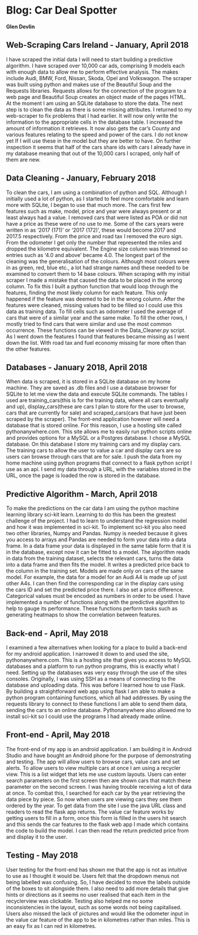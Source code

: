 # Blog: Car Deal Spotter

**Glen Devlin**

## Web-Scraping Cars Ireland - January, April 2018
I have scraped the initial data I will need to start building a predictive algorithm. I have scraped over 10,000 car ads, comprising 9 models each with enough data to allow me to perform effective analysis. The makes include Audi, BMW, Ford, Nissan, Skoda, Opel and Volkswagon. The scraper was built using python and makes use of the Beautiful Soup and the Requests libraries. Requests allows for the connection of the program to a web page and Beautiful Soup creates an object made of the pages HTML. At the moment I am using an SQLite database to store the data. The next step is to clean the data as there is some missing attributes. 
I returned to my web-scraper to fix problems that I had earlier. It will now only write the information to the appropriate cells in the database table. I increased the amount of information it retrieves. It now also gets the car’s County and various features relating to the speed and power of the cars. I do not know yet If I will use these in the model but they are better to have. On further inspection it seems that half of the cars share ids with cars I already have in my database meaning that out of the 10,000 cars I scraped, only half of them are new.

## Data Cleaning - January, February 2018
To clean the cars, I am using a combination of python and SQL. Although I initially used a lot of python, as I started to feel more comfortable and learn more with SQLite, I began to use that much more. The cars first few features such as make, model, price and year were always present or at least always had a value. I removed cars that were listed as POA or did not have a price as these were of no use to me. Some of the cars years were written in as ‘2017 (171)’ or ‘2017 (172)’, these would become 2017 and 2017.5 respectively. From the price and road tax I removed the euro sign. From the odometer I get only the number that represented the miles and dropped the kilometre equivalent. The Engine size column was trimmed so entries such as ‘4.0 and above’ became 4.0. The longest part of the cleaning was the generalisation of the colours. Although most colours were in as green, red, blue etc., a lot had strange names and these needed to be examined to convert them to 14 base colours. When scraping with my initial scraper I made a mistake that caused the data to be placed in the wrong column. To fix this I built a python function that would loop through the features, finding the most likely column for each feature. This only happened if the feature was deemed to be in the wrong column.
After the features were cleaned, missing values had to be filled so I could use this data as training data. To fill cells such as odometer I used the average of cars that were of a similar year and the same make. To fill the other rows, I mostly tried to find cars that were similar and use the most common occurrence. These functions can be viewed in the Data_Cleaner.py script. As I went down the features I found that features became missing as I went down the list. With road tax and fuel economy missing far more often than the other features. 

## Databases - January 2018, April 2018
When data is scraped, it is stored in a SQLite database on my home machine. They are saved as .db files and I use a database browser for SQLite to let me view the data and execute SQLite commands. The tables I used are training_cars(this is for the training data, where all cars eventually and up), display_cars(these are cars I plan to store for the user to browse, cars that are currently for sale) and scraped_cars(cars that have just been scraped by the scraper). 
The front-end application however will need a database that is stored online. For this reason, I use a hosting site called pythonanywhere.com. This site allows me to easily run python scripts online and provides options for a MySQL or a Postgres database. I chose a MySQL database. On this database I store my training cars and my display cars. The training cars to allow the user to value a car and display cars are so users can browse through cars that are for sale. I push the data from my home machine using python programs that connect to a flask python script I use as an api. I send my data through a URL, with the variables stored in the URL, once the page is loaded the row is stored in the database. 

## Predictive Algorithm - March, April 2018
To make the predictions on the car data I am using the python machine learning library sci-kit learn. Learning to do this has been the greatest challenge of the project. I had to learn to understand the regression model and how it was implemented in sci-kit. To implement sci-kit you also need two other libraries, Numpy and Pandas. Numpy is needed because it gives you access to arrays and Pandas are needed to form your data into a data frame. In a data frame your data is displayed in the same table form that it is in the database, except now it can be fitted to a model. The algorithm reads in data from the training dataset, selects the relevant cars, turns the data into a data frame and then fits the model. It writes a predicted price back to the column in the training set. Models are made only on cars of the same model. For example, the data for a model for an Audi A4 is made up of just other A4s. I can then find the corresponding car in the display cars using the cars ID and set the predicted price there. I also set a price difference. Categorical values must be encoded as numbers in order to be used. I have implemented a number of functions along with the predictive algorithm to help to gauge its performance. These functions perform tasks such as generating heatmaps to show the correlation between features. 

## Back-end - April, May 2018
I examined a few alternatives when looking for a place to build a back-end for my android application. I narrowed it down to and used the site, pythonanywhere.com. This is a hosting site that gives you access to MySQL databases and a platform to run python programs, this is exactly what I need. Setting up the databases was very easy through the use of the sites consoles. Originally, I was using SSH as a means of connecting to the database and uploading data. This was before I learned how to use Flask. By building a straightforward web app using flask I am able to make a python program containing functions, which all had addresses. By using the requests library to connect to these functions I am able to send them data, sending the cars to an online database. Pythonanywhere also allowed me to install sci-kit so I could use the programs I had already made online.  

## Front-end - April, May 2018
The front-end of my app is an android application. I am building it in Android Studio and have bought an Android phone for the purpose of demonstrating and testing. The app will allow users to browse cars, value cars and set alerts. To allow users to view multiple cars at once I am using a recycler view. This is a list widget that lets me use custom layouts. Users can enter search parameters on the first screen then are shown cars that match these parameter on the second screen. I was having trouble receiving a lot of data at once. To combat this, I searched for each car by the year retrieving the data piece by piece. So now when users are viewing cars they see them ordered by the year. To get data from the site I use the java URL class and readers to read the flask app returns. 
The value car feature works by getting users to fill in a form, once this form is filled in the users hit search and this sends the car features to the flask web app I made which contains the code to build the model. I can then read the return predicted price from and display it to the user. 

## Testing - May 2018
User testing for the front-end has shown me that the app is not as intuitive to use as I thought it would be. Users felt that the dropdown menus not being labelled was confusing. So, I have decided to move the labels outside of the boxes to sit alongside them. I also need to add more details that give hints or directions as it seems no user realised that each item in the recyclerview was clickable. Testing also helped me no some inconsistencies in the layout, such as some words not being capitalised. Users also missed the lack of pictures and would like the odometer input in the value car feature of the app to be in kilometres rather than miles. This is an easy fix as I can red in kilometres. 
